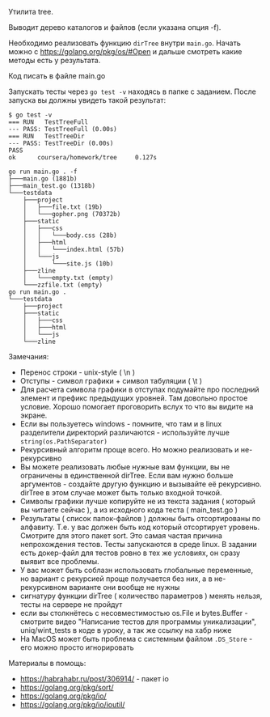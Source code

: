 Утилита tree.

Выводит дерево каталогов и файлов (если указана опция -f).

Необходимо реализовать функцию `dirTree` внутри `main.go`. Начать можно с https://golang.org/pkg/os/#Open и дальше смотреть какие методы есть у результата.

Код писать в файле main.go

Запускать тесты через `go test -v` находясь в папке c заданием. После запуска вы должны увидеть такой результат:

```
$ go test -v
=== RUN   TestTreeFull
--- PASS: TestTreeFull (0.00s)
=== RUN   TestTreeDir
--- PASS: TestTreeDir (0.00s)
PASS
ok      coursera/homework/tree     0.127s
```

```
go run main.go . -f
├───main.go (1881b)
├───main_test.go (1318b)
└───testdata
	├───project
	│	├───file.txt (19b)
	│	└───gopher.png (70372b)
	├───static
	│	├───css
	│	│	└───body.css (28b)
	│	├───html
	│	│	└───index.html (57b)
	│	└───js
	│		└───site.js (10b)
	├───zline
	│	└───empty.txt (empty)
	└───zzfile.txt (empty)
go run main.go .
└───testdata
    ├───project
	├───static
	│	├───css
	│	├───html
	│	└───js
	└───zline
```

Замечания:

- Перенос строки - unix-style ( \n )
- Отступы - символ графики + символ табуляции ( \t )
- Для расчета символа графики в отступах подумайте про последний элемент и префикс предыдущих уровней. Там довольно простое условие. Хорошо помогает проговорить вслух то что вы видите на экране.
- Если вы пользуетесь windows - помните, что там и в linux разделители директорий различаются - используйте лучше `string(os.PathSeparator)`
- Рекурсивный алгоритм проще всего. Но можно реализовать и не-рекурсивно
- Вы можете реализовать любые нужные вам функции, вы не ограничены в единственной dirTree. Если вам нужно больше аргументов - создайте другую функцию и вызывайте её рекурсивно. dirTree в этом случае может быть только входной точкой.
- Символы графики лучше копируйте не из текста задания ( который вы читаете сейчас ), а из исходного кода теста ( main_test.go )
- Результаты ( список папок-файлов ) должны быть отсортированы по алфавиту. Т.е. у вас должен быть код который отсортирует уровень. Смотрите для этого пакет sort. Это самая частая причина непрохождения тестов. Тесты запускаются в среде linux. В задании есть докер-файл для тестов ровно в тех же условиях, он сразу выявит все проблемы.
- У вас может быть соблазн использовать глобальные переменные, но вариант с рекурсией проще получается без них, а в не-рекурсивном варианте они вообще не нужны
- сигнатуру функции dirTree ( количество параметров ) менять нельзя, тесты на сервере не пройдут
- если вы столкнётесь с несовместимостью os.File и bytes.Buffer - смотрите видео "Написание тестов для программы уникализации", uniq/wint_tests в коде в уроку, а так же ссылку на хабр ниже
- На MacOS может быть проблема с системным файлом `.DS_Store` - его можно просто игнорировать

Материалы в помощь:

- https://habrahabr.ru/post/306914/ - пакет io
- https://golang.org/pkg/sort/
- https://golang.org/pkg/io/
- https://golang.org/pkg/io/ioutil/
